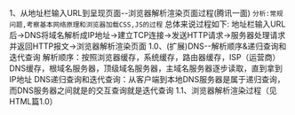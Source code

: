 1、从地址栏输入URL到呈现页面--浏览器解析渲染页面过程(腾讯一面)
`分析:常规问题,考察基本网络原理和浏览器加载CSS,JS的过程`
总体来说过程如下:
地址栏输入URL后->DNS将域名解析成IP地址->建立TCP连接->发送HTTP请求->服务器处理请求并返回HTTP报文->浏览器解析渲染页面
1.0、(扩展)DNS--解析顺序&递归查询和迭代查询
解析顺序：按照浏览器缓存，系统缓存，路由器缓存，ISP（运营商）DNS缓存，根域名服务器，顶级域名服务器，主域名服务器逐步读取，直到拿到IP地址
DNS递归查询和迭代查询：从客户端到本地DNS服务器是属于递归查询，而DNS服务器之间就是的交互查询就是迭代查询
1.1、浏览器解析渲染过程（见HTML篇1.0）